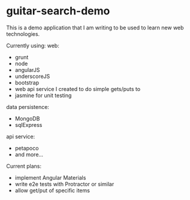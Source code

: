 # guitar-search-demo
This is a demo application that I am writing to be used to learn new web technologies. 

Currently using:
web:
- grunt
- node
- angularJS
- underscoreJS
- bootstrap
- web api service I created to do simple gets/puts to
- jasmine for unit testing

data persistence:
- MongoDB 
- sqlExpress

api service: 
- petapoco 
- and more...


Current plans:
- implement Angular Materials
- write e2e tests with Protractor or similar
- allow get/put of specific items